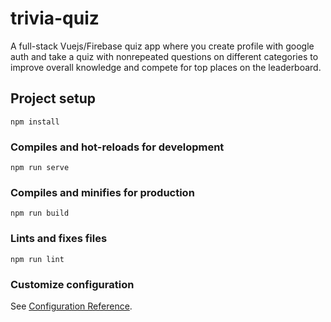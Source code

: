 # trivia-quiz

A full-stack Vuejs/Firebase quiz app where you create profile with google auth and take a quiz with nonrepeated questions on different categories to improve overall knowledge and compete for top places on the leaderboard.

## Project setup
```
npm install
```

### Compiles and hot-reloads for development
```
npm run serve
```

### Compiles and minifies for production
```
npm run build
```

### Lints and fixes files
```
npm run lint
```

### Customize configuration
See [Configuration Reference](https://cli.vuejs.org/config/).
